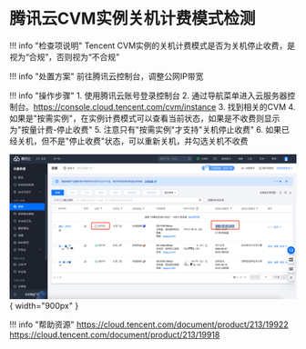 # 腾讯云CVM实例关机计费模式检测

!!! info "检查项说明"
    Tencent CVM实例的关机计费模式是否为关机停止收费，是视为“合规”，否则视为“不合规”


!!! info "处置方案"
    前往腾讯云控制台，调整公网IP带宽

!!! info "操作步骤"
    1. 使用腾讯云账号登录控制台
    2. 通过导航菜单进入云服务器控制台。https://console.cloud.tencent.com/cvm/instance
    3. 找到相关的CVM
    4. 如果是"按需实例"，在实例计费模式可以查看当前状态，如果是不收费则显示为"按量计费-停止收费"
    5. 注意只有"按需实例"才支持"关机停止收费"
    6. 如果已经关机，但不是"停止收费"状态，可以重新关机，并勾选关机不收费

![处置方案](../../img/suggest/tencent/cvm-bulling.png){ width="900px" }

!!! info "帮助资源"
    https://cloud.tencent.com/document/product/213/19922
    https://cloud.tencent.com/document/product/213/19918
    